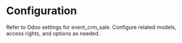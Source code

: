 # Configuration

Refer to Odoo settings for event_crm_sale. Configure related models, access rights, and options as needed.
